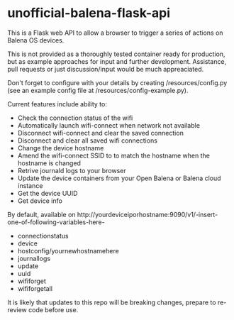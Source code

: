 # unofficial-balena-flask-api

This is a Flask web API to allow a browser to trigger a series of actions on Balena OS devices. 

This is not provided as a thoroughly tested container ready for production, but as example approaches for input and further development. Assistance, pull requests or just discussion/input would be much appreaciated. 

Don't forget to configure with your details by creating /resources/config.py (see an example config file at /resources/config-example.py). 

Current features include ability to:

- Check the connection status of the wifi
- Automatically launch wifi-connect when network not available
- Disconnect wifi-connect and clear the saved connection
- Disconnect and clear all saved wifi connections
- Change the device hostname
- Amend the wifi-connect SSID to to match the hostname when the hostname is changed
- Retrive journald logs to your browser
- Update the device containers from your Open Balena or Balena cloud instance
- Get the device UUID
- Get device info

By default, available on http://yourdeviceiporhostname:9090/v1/-insert-one-of-following-variables-here-
- connectionstatus
- device
- hostconfig/yournewhostnamehere
- journallogs
- update
- uuid
- wififorget
- wififorgetall

It is likely that updates to this repo will be breaking changes, prepare to re-review code before use. 

